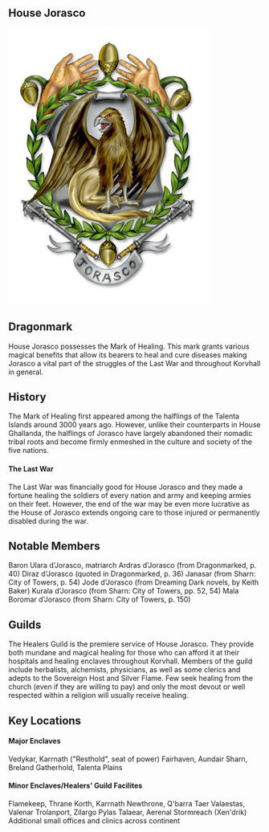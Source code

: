 ## House Jorasco
![](./jorasco-coa.jpg)

## Dragonmark
House Jorasco possesses the Mark of Healing. This mark grants various magical benefits that allow its bearers to heal and cure diseases making Jorasco a vital part of the struggles of the Last War and throughout Korvhall in general.

## History
The Mark of Healing first appeared among the halflings of the Talenta Islands around 3000 years ago. However, unlike their counterparts in House Ghallanda, the halflings of Jorasco have largely abandoned their nomadic tribal roots and become firmly enmeshed in the culture and society of the five nations.

#### The Last War
The Last War was financially good for House Jorasco and they made a fortune healing the soldiers of every nation and army and keeping armies on their feet. However, the end of the war may be even more lucrative as the House of Jorasco extends ongoing care to those injured or permanently disabled during the war.

## Notable Members
Baron Ulara d'Jorasco, matriarch
Ardras d'Jorasco (from Dragonmarked, p. 40)
Diraz d'Jorasco (quoted in Dragonmarked, p. 36)
Janasar (from Sharn: City of Towers, p. 54)
Jode d'Jorasco (from Dreaming Dark novels, by Keith Baker)
Kurala d'Jorasco (from Sharn: City of Towers, pp. 52, 54)
Mala Boromar d'Jorasco (from Sharn: City of Towers, p. 150)

## Guilds
The Healers Guild is the premiere service of House Jorasco. They provide both mundane and magical healing for those who can afford it at their hospitals and healing enclaves throughout Korvhall. Members of the guild include herbalists, alchemists, physicians, as well as some clerics and adepts to the Sovereign Host and Silver Flame. Few seek healing from the church (even if they are willing to pay) and only the most devout or well respected within a religion will usually receive healing.

## Key Locations
#### Major Enclaves
Vedykar, Karrnath ("Resthold", seat of power)
Fairhaven, Aundair
Sharn, Breland
Gatherhold, Talenta Plains

#### Minor Enclaves/Healers' Guild Facilites
Flamekeep, Thrane
Korth, Karrnath
Newthrone, Q'barra
Taer Valaestas, Valenar
Trolanport, Zilargo
Pylas Talaear, Aerenal
Stormreach (Xen'drik)
Additional small offices and clinics across continent
